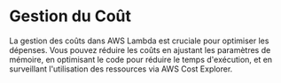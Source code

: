 # Gestion du Coût

La gestion des coûts dans AWS Lambda est cruciale pour optimiser les dépenses. Vous pouvez réduire les coûts en ajustant les paramètres de mémoire, en optimisant le code pour réduire le temps d'exécution, et en surveillant l'utilisation des ressources via AWS Cost Explorer.
